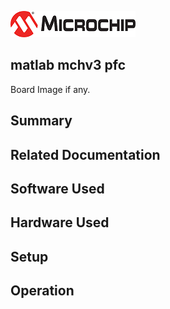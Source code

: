![image](images/microchip.jpg) 

## matlab mchv3 pfc

Board Image if any.

## Summary


## Related Documentation


## Software Used 


## Hardware Used


## Setup


## Operation



